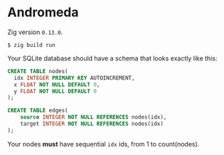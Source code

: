 # Andromeda

Zig version `0.13.0`.

```
$ zig build run
```

Your SQLite database should have a schema that looks exactly like this:

```sql
CREATE TABLE nodes(
  idx INTEGER PRIMARY KEY AUTOINCREMENT,
  x FLOAT NOT NULL DEFAULT 0,
  y FLOAT NOT NULL DEFAULT 0
);

CREATE TABLE edges(
    source INTEGER NOT NULL REFERENCES nodes(idx),
    target INTEGER NOT NULL REFERENCES nodes(idx)
);
```

Your nodes **must** have sequential `idx` ids, from 1 to count(nodes).
